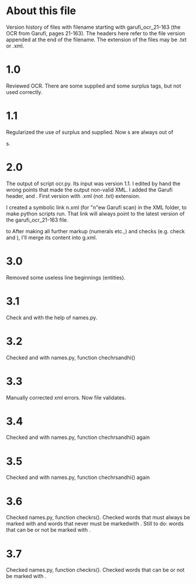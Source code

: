 # About this file

Version history of files with filename starting with garufi_ocr_21-163 (the OCR from Garufi, pages 21-163). The headers here refer to the file version appended at the end of the filename. The extension of the files may be .txt or .xml.

# 1.0

Reviewed OCR. There are some supplied and some surplus tags, but not used correctly.

# 1.1

Regularized the use of surplus and supplied. Now <pb>s are always out of <p>s.

# 2.0

The output of script ocr.py. Its input was version 1.1. I edited by hand the wrong points that made the output non-valid XML. I added the Garufi header, <text> and <body>. First version with .xml (not .txt) extension.

I created a symbolic link n.xml (for "n"ew Garufi scan) in the XML folder, to make python scripts run.
That link will always point to the latest version of the garufi_ocr_21-163 file.

<milestone type="mass_ocr_21-163_starts_here" ed="#g"/>
to 
<milestone type="mass_ocr_21-163_ends_here" ed="#g"/>
After making  all further markup (numerals etc.,) and checks (e.g. check <hi> and <rs>), I'll merge its content into g.xml.

# 3.0

Removed some useless line beginnings (entities).

# 3.1

Check <rs> and <hi> with the help of names.py.

# 3.2

Checked <rs> and <hi> with names.py, function chechrsandhi()

# 3.3

Manually corrected xml errors. Now file validates.

# 3.4

Checked <rs> and <hi> with names.py, function chechrsandhi() again

# 3.5

Checked <rs> and <hi> with names.py, function chechrsandhi() again

# 3.6

Checked <rs> names.py, function checkrs(). Checked words that must always be marked with <rs> and words that never must be markedwith <rs>. Still to do: words that can be or not be marked with <rs>.

# 3.7

Checked <rs> names.py, function checkrs(). Checked words that can be or not be marked with <rs>.
